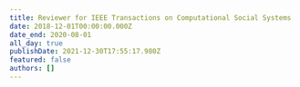 ```yaml
---
title: Reviewer for IEEE Transactions on Computational Social Systems
date: 2018-12-01T00:00:00.000Z
date_end: 2020-08-01
all_day: true
publishDate: 2021-12-30T17:55:17.980Z
featured: false
authors: []
---
```

